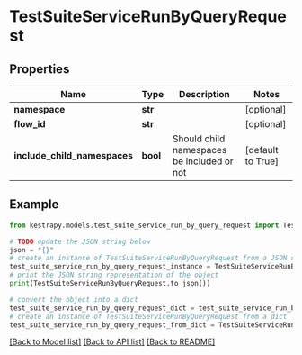 # TestSuiteServiceRunByQueryRequest


## Properties

Name | Type | Description | Notes
------------ | ------------- | ------------- | -------------
**namespace** | **str** |  | [optional] 
**flow_id** | **str** |  | [optional] 
**include_child_namespaces** | **bool** | Should child namespaces be included or not | [default to True]

## Example

```python
from kestrapy.models.test_suite_service_run_by_query_request import TestSuiteServiceRunByQueryRequest

# TODO update the JSON string below
json = "{}"
# create an instance of TestSuiteServiceRunByQueryRequest from a JSON string
test_suite_service_run_by_query_request_instance = TestSuiteServiceRunByQueryRequest.from_json(json)
# print the JSON string representation of the object
print(TestSuiteServiceRunByQueryRequest.to_json())

# convert the object into a dict
test_suite_service_run_by_query_request_dict = test_suite_service_run_by_query_request_instance.to_dict()
# create an instance of TestSuiteServiceRunByQueryRequest from a dict
test_suite_service_run_by_query_request_from_dict = TestSuiteServiceRunByQueryRequest.from_dict(test_suite_service_run_by_query_request_dict)
```
[[Back to Model list]](../README.md#documentation-for-models) [[Back to API list]](../README.md#documentation-for-api-endpoints) [[Back to README]](../README.md)


